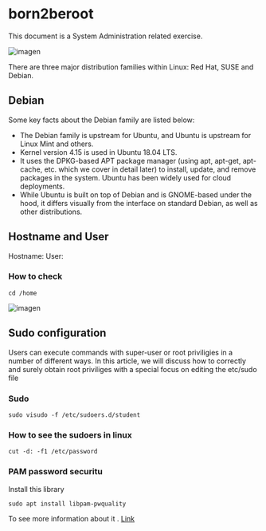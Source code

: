 # born2beroot
This document is a System Administration related exercise.

![imagen](https://upload.wikimedia.org/wikipedia/commons/7/78/Debian_logo_redeploiement.png)

There are three major distribution families within Linux: Red Hat, SUSE and Debian.

## Debian
Some key facts about the Debian family are listed below:

* The Debian family is upstream for Ubuntu, and Ubuntu is upstream for Linux Mint and others.
* Kernel version 4.15 is used in Ubuntu 18.04 LTS.
* It uses the DPKG-based APT package manager (using apt, apt-get, apt-cache, etc. which we cover in detail later) to install, update, and remove packages in the system.
Ubuntu has been widely used for cloud deployments.
* While Ubuntu is built on top of Debian and is GNOME-based under the hood, it differs visually from the interface on standard Debian, as well as other distributions.

## Hostname and User

Hostname: <user42>
User: <user>

### How to check

```
cd /home
```

![imagen](https://cdn.guru99.com/images/ls-al(2).png)

## Sudo configuration
Users can execute commands with super-user or root priviligies in a number of different ways.
In this article, we will discuss how to correctly and surely obtain root priviliges with a special focus on editing the etc/sudo file

### Sudo
```
sudo visudo -f /etc/sudoers.d/student
```

### How to see the sudoers in linux
```
cut -d: -f1 /etc/password
```

### PAM password securitu

Install this library
```
sudo apt install libpam-pwquality
```

To see more information about it . [Link](https://www.youtube.com/watch?v=uebQr2KvQzA)

